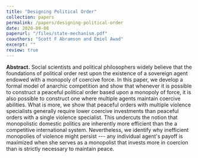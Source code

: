 ```yaml
---
title: "Designing Political Order"
collection: papers
permalink: /papers/designing-political-order
date: 2020-09-08
paperurl: "/files/state-mechanism.pdf"
coauthors: "Scott F Abramson and Emiel Awad"
excerpt: ""
review: true
---
```


**Abstract.**
Social scientists and political philosophers widely believe that the foundations of political order rest upon the existence of a sovereign agent endowed with a monopoly of coercive force.
In this paper, we develop a formal model of anarchic competition and show that whenever it is possible to construct a peaceful political order based upon a monopoly of force, it is also possible to construct one where multiple agents maintain coercive abilities. What is more, we show that peaceful orders with multiple violence specialists generally require lower coercive investments than peaceful orders with a single violence specialist.
This undercuts the notion that monopolistic domestic politics are inherently more efficient than the a competitive international system.
Nevertheless, we identify why inefficient monopolies of violence might persist --- any individual agent's payoff is maximized when she serves as a monopolist that invests more in coercion than is strictly necessary to maintain peace.

